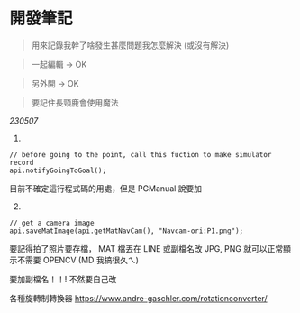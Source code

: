 # 開發筆記

> 用來記錄我幹了啥發生甚麼問題我怎麼解決 (或沒有解決)

> 一起編輯 -> OK

> 另外開 -> OK

> 要記住長頸鹿會使用魔法

*230507*

1.
```
// before going to the point, call this fuction to make simulator record
api.notifyGoingToGoal();
```
目前不確定這行程式碼的用處，但是 PGManual 說要加

2.
```
// get a camera image
api.saveMatImage(api.getMatNavCam(), "Navcam-ori:P1.png");
```
要記得拍了照片要存檔， MAT 檔丟在 LINE 或副檔名改 JPG, PNG 就可以正常顯示不需要 OPENCV (MD 我搞很久ㄟ)

要加副檔名！！! 不然要自己改

各種旋轉制轉換器
https://www.andre-gaschler.com/rotationconverter/
